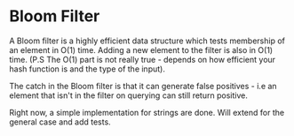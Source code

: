 # Bloom Filter

A Bloom filter is a highly efficient data structure which tests membership of an element in O(1) time. Adding a new element to the filter is also in O(1) time. (P.S The O(1) part is not really true - depends on how efficient your hash function is and the type of the input). 

The catch in the Bloom filter is that it can generate false positives - i.e an element that isn't in the filter on querying can still return positive. 

Right now, a simple implementation for strings are done. Will extend for the general case and add tests.
